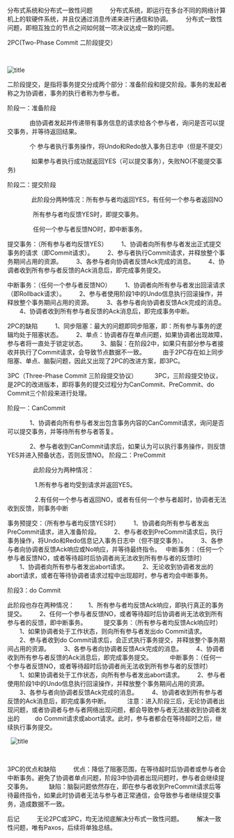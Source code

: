 分布式系统和分布式一致性问题
 
　　分布式系统，即运行在多台不同的网络计算机上的软硬件系统，并且仅通过消息传递来进行通信和协调。
　　分布式一致性问题，即相互独立的节点之间如何就一项决议达成一致的问题。

2PC(Two-Phase Commit 二阶段提交）

 

![title](https://i.loli.net/2020/07/15/MQB85g1G7sEybrO.png)

二阶段提交，是指将事务提交分成两个部分：准备阶段和提交阶段。事务的发起者称之为协调者，事务的执行者称为参与者。

阶段一：准备阶段

             由协调者发起并传递带有事务信息的请求给各个参与者，询问是否可以提交事务，并等待返回结果。

             个 参与者执行事务操作，将Undo和Redo放入事务日志中（但是不提交）

              如果参与者执行成功就返回YES（可以提交事务），失败NO(不能提交事务)

阶段二：提交阶段

              此阶段分两种情况：所有参与者均返回YES，有任何一个参与者返回NO

               所有参与者均反馈YES时，即提交事务。

               任何一个参与者反馈NO时，即中断事务。

提交事务：（所有参与者均反馈YES）
　　1、协调者向所有参与者发出正式提交事务的请求（即Commit请求）。
　　2、参与者执行Commit请求，并释放整个事务期间占用的资源。
　　3、各参与者向协调者反馈Ack完成的消息。
　　4、协调者收到所有参与者反馈的Ack消息后，即完成事务提交。

中断事务：（任何一个参与者反馈NO）
　　1、协调者向所有参与者发出回滚请求（即Rollback请求）。
　　2、参与者使用阶段1中的Undo信息执行回滚操作，并释放整个事务期间占用的资源。
　　3、各参与者向协调者反馈Ack完成的消息。
　　4、协调者收到所有参与者反馈的Ack消息后，即完成事务中断。

2PC的缺陷
 
　　1、同步阻塞：最大的问题即同步阻塞，即：所有参与事务的逻辑均处于阻塞状态。
　　2、单点：协调者存在单点问题，如果协调者出现故障，参与者将一直处于锁定状态。
　　3、脑裂：在阶段2中，如果只有部分参与者接收并执行了Commit请求，会导致节点数据不一致。
 
　　由于2PC存在如上同步阻塞、单点、脑裂问题，因此又出现了2PC的改进方案，即3PC。

3PC（Three-Phase Commit 三阶段提交协议）
 
　　3PC，三阶段提交协议，是2PC的改进版本，即将事务的提交过程分为CanCommit、PreCommit、do Commit三个阶段来进行处理。

阶段一：CanCommit

             1、协调者向所有参与者发出包含事务内容的CanCommit请求，询问是否可以提交事务，并等待所有参与者答复。

             2、参与者收到CanCommit请求后，如果认为可以执行事务操作，则反馈YES并进入预备状态，否则反馈NO。
阶段二：PreCommit

               此阶段分为两种情况：

                1.所有参与者均受到请求并返回YES。

                2.有任何一个参与者返回NO，或者有任何一个参与者超时，协调者无法收到反馈，则事务中断

事务预提交：（所有参与者均反馈YES时）
　　1、协调者向所有参与者发出PreCommit请求，进入准备阶段。
　　2、参与者收到PreCommit请求后，执行事务操作，将Undo和Redo信息记入事务日志中（但不提交事务）。
　　3、各参与者向协调者反馈Ack响应或No响应，并等待最终指令。
 
中断事务：（任何一个参与者反馈NO，或者等待超时后协调者尚无法收到所有参与者的反馈时）
　　1、协调者向所有参与者发出abort请求。
　　2、无论收到协调者发出的abort请求，或者在等待协调者请求过程中出现超时，参与者均会中断事务。

阶段3：do Commit

此阶段也存在两种情况：
　　1、所有参与者均反馈Ack响应，即执行真正的事务提交。
　　2、任何一个参与者反馈NO，或者等待超时后协调者尚无法收到所有参与者的反馈，即中断事务。
 
　　提交事务：（所有参与者均反馈Ack响应时）
　　1、如果协调者处于工作状态，则向所有参与者发出do Commit请求。
　　2、参与者收到do Commit请求后，会正式执行事务提交，并释放整个事务期间占用的资源。
　　3、各参与者向协调者反馈Ack完成的消息。
　　4、协调者收到所有参与者反馈的Ack消息后，即完成事务提交。
 
　　中断事务：（任何一个参与者反馈NO，或者等待超时后协调者尚无法收到所有参与者的反馈时）
　　1、如果协调者处于工作状态，向所有参与者发出abort请求。
　　2、参与者使用阶段1中的Undo信息执行回滚操作，并释放整个事务期间占用的资源。
　　3、各参与者向协调者反馈Ack完成的消息。
　　4、协调者收到所有参与者反馈的Ack消息后，即完成事务中断。
 
　　注意：进入阶段三后，无论协调者出现问题，或者协调者与参与者网络出现问题，都会导致参与者无法接收到协调者发出的         do Commit请求或abort请求。此时，参与者都会在等待超时之后，继续执行事务提交。

 
![title](https://i.loli.net/2020/07/15/17AsqLt4Z8ElgdD.png)


 

3PC的优点和缺陷
 
　　优点：降低了阻塞范围，在等待超时后协调者或参与者会中断事务。避免了协调者单点问题，阶段3中协调者出现问题时，参与者会继续提交事务。
 
　　缺陷：脑裂问题依然存在，即在参与者收到PreCommit请求后等待最终指令，如果此时协调者无法与参与者正常通信，会导致参与者继续提交事务，造成数据不一致。
 

后记
 
　　无论2PC或3PC，均无法彻底解决分布式一致性问题。
　　解决一致性问题，唯有Paxos，后续将单独总结。
